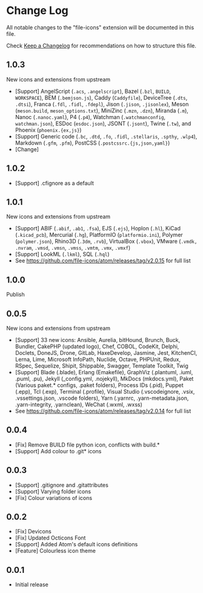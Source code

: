 # Change Log
All notable changes to the "file-icons" extension will be documented in this file.

Check [Keep a Changelog](http://keepachangelog.com/) for recommendations on how to structure this file.

## 1.0.3
New icons and extensions from upstream
- [Support] AngelScript (`.acs`, `.angelscript`), Bazel (`.bzl`, `BUILD`, `WORKSPACE`), BEM (`.bemjson.js`), Caddy (`Caddyfile`), DeviceTree (`.dts`, `.dtsi`), Franca (`.fdl`, `.fidl`, `.fdepl`), Jison (`.jison`, `.jisonlex`), Meson (`meson.build`, `meson_options.txt`), MiniZinc (`.mzn`, `.dzn`), Miranda (`.m`), Nanoc (`.nanoc.yaml`), P4 (`.p4`), Watchman (`.watchmanconfig`, `watchman.json`), ESDoc (`esdoc.json`), JSONT (`.jsont`), Twine (`.tw`), and Phoenix (`phoenix.{ex,js}`)
- [Support] Generic code (`.bc`, `.dtd`, `.fo`, `.fidl`, `.stellaris`, `.spthy`, `.wlp4`), Markdown (`.gfm`, `.pfm`), PostCSS (`.postcssrc.{js,json,yaml}`)
- [Change] 

## 1.0.2
* [Support] .cfignore as a default

## 1.0.1
New icons and extensions from upstream
* [Support] ABIF (`.abif`, `.ab1`, `.fsa`), EJS (`.ejs`), Hoplon (`.hl`), KiCad (`.kicad_pcb`), Mercurial (`.hg`), PlatformIO (`platformio.ini`), Polymer (`polymer.json`), Rhino3D (`.3dm`, `.rvb`), VirtualBox (`.vbox`), VMware (`.vmdk,` `.nvram`, `.vmsd`, `.vmsn`, `.vmss`, `.vmtm`, `.vmx`, `.vmxf`)
* [Support] LookML (`.lkml`), SQL (`.hql`)
* See https://github.com/file-icons/atom/releases/tag/v2.0.15 for full list

## 1.0.0
Publish

## 0.0.5
New icons and extensions from upstream
* [Support] 33 new icons: Ansible, Aurelia, bitHound, Brunch, Buck, Bundler, CakePHP (updated logo), Chef, COBOL, CodeKit, Delphi, Doclets, DoneJS, Drone, GitLab, HaxeDevelop, Jasmine, Jest, KitchenCI, Lerna, Lime, Microsoft InfoPath, Nuclide, Octave, PHPUnit, Redux, RSpec, Sequelize, Shipit, Shippable, Swagger, Template Toolkit, Twig
* [Support] Blade (.blade), Erlang (Emakefile), GraphViz (.plantuml, .iuml, .puml, .pu), Jekyll (_config.yml, .nojekyll), MkDocs (mkdocs.yml), Paket (Various paket.* configs, .paket folders), Process IDs (.pid), Puppet (.epp), Tcl (.exp), Terminal (.profile), Visual Studio (.vscodeignore, .vsix, .vssettings.json, .vscode folders), Yarn (.yarnrc, .yarn-metadata.json, .yarn-integrity, .yarnclean), WeChat (.wxml, .wxss)
* See https://github.com/file-icons/atom/releases/tag/v2.0.14 for full list

## 0.0.4
* [Fix] Remove BUILD file python icon, conflicts with build.*
* [Support] Add colour to .git* icons

## 0.0.3
* [Support] .gitignore and .gitattributes
* [Support] Varying folder icons
* [Fix] Colour variations of icons

## 0.0.2
* [Fix] Devicons
* [Fix] Updated Octicons Font
* [Support] Added Atom's default icons definitions
* [Feature] Colourless icon theme

## 0.0.1
- Initial release
